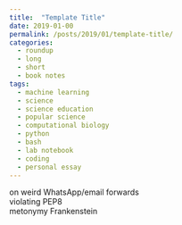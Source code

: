 ```yaml
---
title:  "Template Title"
date: 2019-01-00
permalink: /posts/2019/01/template-title/
categories: 
  - roundup
  - long
  - short
  - book notes
tags:
  - machine learning
  - science
  - science education
  - popular science
  - computational biology
  - python
  - bash
  - lab notebook
  - coding
  - personal essay
---
```


on weird WhatsApp/email forwards  
violating PEP8  
metonymy Frankenstein
